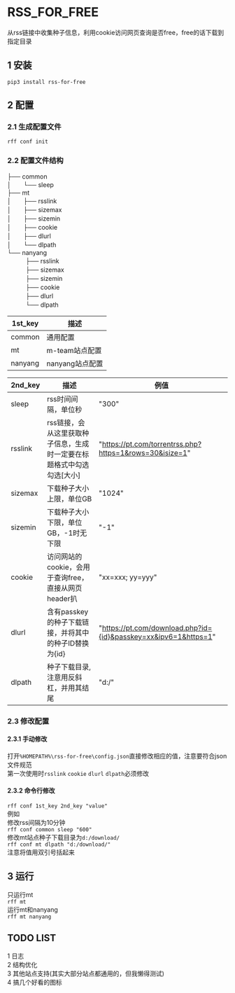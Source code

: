 # RSS_FOR_FREE
从rss链接中收集种子信息，利用cookie访问网页查询是否free，free的话下载到指定目录  
## 1 安装
`pip3 install rss-for-free`

## 2 配置
### 2.1 生成配置文件
`rff conf init`
### 2.2 配置文件结构
├── common  
│　　└── sleep  
├── mt  
│　　├── rsslink  
│　　├── sizemax  
│　　├── sizemin  
│　　├── cookie  
│　　├── dlurl  
│　　└── dlpath  
└── nanyang  
　　　├── rsslink  
　　　├── sizemax  
　　　├── sizemin  
　　　├── cookie  
　　　├── dlurl  
　　　└── dlpath  

1st_key | 描述 |
-|-|
common | 通用配置 |
mt | m-team站点配置 |
nanyang | nanyang站点配置 |

2nd_key | 描述 | 例值 |
-|-|-|
sleep  | rss时间间隔，单位秒 |"300" |
rsslink | rss链接，会从这里获取种子信息，生成时一定要在标题格式中勾选勾选[大小] | "https://pt.com/torrentrss.php?https=1&rows=30&isize=1"|
sizemax  | 下载种子大小上限，单位GB |"1024" |
sizemin | 下载种子大小下限，单位GB，-1时无下限 |"-1" |
cookie | 访问网站的cookie，会用于查询free，直接从网页header扒 |"xx=xxx; yy=yyy" |
dlurl | 含有passkey的种子下载链接，并将其中的种子ID替换为{id} |"https://pt.com/download.php?id={id}&passkey=xx&ipv6=1&https=1" |
dlpath | 种子下载目录,注意用反斜杠，并用其结尾 |"d:/" |

### 2.3 修改配置
#### 2.3.1 手动修改
打开`%HOMEPATH%\rss-for-free\config.json`直接修改相应的值，注意要符合json文件规范  
第一次使用时`rsslink` `cookie` `dlurl` `dlpath`必须修改  
#### 2.3.2 命令行修改
`rff conf 1st_key 2nd_key "value"`  
例如  
修改rss间隔为10分钟  
`rff conf common sleep "600"`  
修改mt站点种子下载目录为`d:/download/`  
`rff conf mt dlpath "d:/download/"`  
注意将值用双引号括起来  

## 3 运行
只运行mt  
`rff mt`  
运行mt和nanyang  
`rff mt nanyang`  

## TODO LIST
1 日志  
2 结构优化  
3 其他站点支持(其实大部分站点都通用的，但我懒得测试)  
4 搞几个好看的图标  
